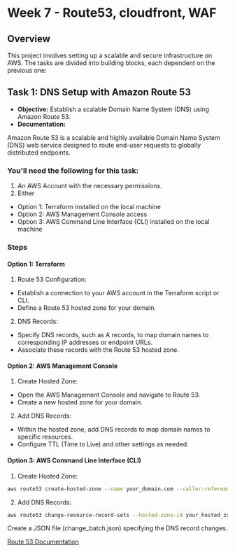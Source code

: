 # Week 7 - Route53, cloudfront, WAF

## Overview

This project involves setting up a scalable and secure infrastructure on AWS. The tasks are divided into building blocks, each dependent on the previous one:

## Task 1: DNS Setup with Amazon Route 53

- **Objective:** Establish a scalable Domain Name System (DNS) using Amazon Route 53.
- **Documentation:**

Amazon Route 53 is a scalable and highly available Domain Name System (DNS) web service designed to route end-user requests to globally distributed endpoints.

### You'll need the following for this task:

1. An AWS Account with the necessary permissions.
2. Either
- Option 1: Terraform installed on the local machine
- Option 2: AWS Management Console access
- Option 3: AWS Command Line Interface (CLI) installed on the local machine

### Steps

#### Option 1: Terraform

1. Route 53 Configuration:
- Establish a connection to your AWS account in the Terraform script or CLI.
- Define a Route 53 hosted zone for your domain.

2. DNS Records:
- Specify DNS records, such as A records, to map domain names to corresponding IP addresses or endpoint URLs.
- Associate these records with the Route 53 hosted zone.

#### Option 2: AWS Management Console

1. Create Hosted Zone:
- Open the AWS Management Console and navigate to Route 53.
- Create a new hosted zone for your domain.

2. Add DNS Records:
- Within the hosted zone, add DNS records to map domain names to specific resources.
- Configure TTL (Time to Live) and other settings as needed.

#### Option 3: AWS Command Line Interface (CLI)

1. Create Hosted Zone:

```bash
aws route53 create-hosted-zone --name your_domain.com --caller-reference "$(date)"
```

2. Add DNS Records:
```bash
aws route53 change-resource-record-sets --hosted-zone-id your_hosted_zone_id --change-batch file://change_batch.json
```
Create a JSON file (change_batch.json) specifying the DNS record changes.

  [Route 53 Documentation](https://docs.aws.amazon.com/Route53/latest/DeveloperGuide/Welcome.html)


